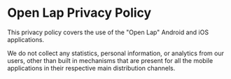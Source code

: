 # Open Lap Privacy Policy

This privacy policy covers the use of the "Open Lap" Android and iOS
applications.

We do not collect any statistics, personal information, or analytics
from our users, other than built in mechanisms that are present for
all the mobile applications in their respective main distribution
channels.
